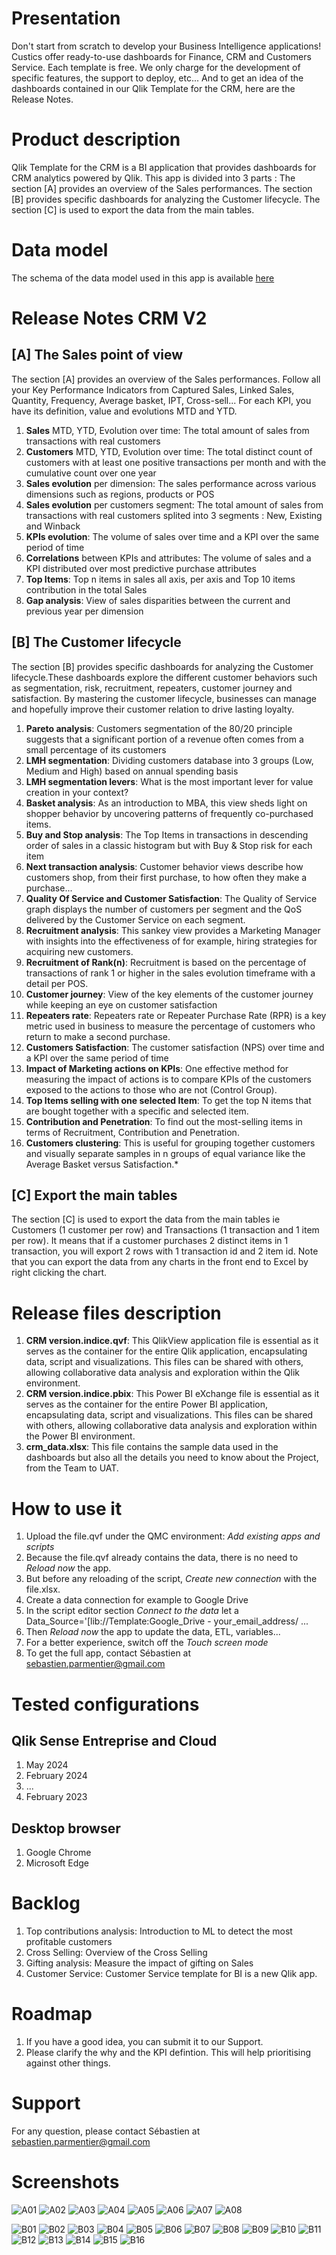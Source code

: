# Presentation
Don't start from scratch to develop your Business Intelligence applications! Custics offer ready-to-use dashboards for Finance, CRM and Customers Service. 
Each template is free. We only charge for the development of specific features, the support to deploy, etc...
And to get an idea of ​​the dashboards contained in our Qlik Template for the CRM, here are the Release Notes.
# Product description
Qlik Template for the CRM is a BI application that provides dashboards for CRM analytics powered by Qlik. 
This app is divided into 3 parts :
The section [A] provides an overview of the Sales performances.
The section [B] provides specific dashboards for analyzing the Customer lifecycle.
The section [C] is used to export the data from the main tables.
# Data model
The schema of the data model used in this app is available [here](https://dbdiagram.io/d/data-model-train-v1-2-62c444ad69be0b672ca3cdbe)
# Release Notes CRM V2
## **[A] The Sales point of view**
The section [A] provides an overview of the Sales performances. Follow all your Key Performance Indicators from Captured Sales, Linked Sales, Quantity, Frequency, Average basket, IPT, Cross-sell... For each KPI, you have its definition, value and evolutions MTD and YTD.
1. **Sales** MTD, YTD, Evolution over time: The total amount of sales from transactions with real customers
2. **Customers** MTD, YTD, Evolution over time: The total distinct count of customers with at least one positive transactions per month and with the cumulative count over one year
3. **Sales evolution** per dimension: The sales performance across various dimensions such as regions, products or POS
4. **Sales evolution** per customers segment: The total amount of sales from transactions with real customers splited into 3 segments : New, Existing and Winback
5. **KPIs evolution**: The volume of sales over time and a KPI over the same period of time
6. **Correlations** between KPIs and attributes: The volume of sales and a KPI distributed over most predictive purchase attributes
7. **Top Items**: Top n items in sales all axis, per axis and Top 10 items contribution in the total Sales
8. **Gap analysis**: View of sales disparities between the current and previous year per dimension
## **[B] The Customer lifecycle**
The section [B] provides specific dashboards for analyzing the Customer lifecycle.These dashboards explore the different customer behaviors such as segmentation, risk, recruitment, repeaters, customer journey and satisfaction. By mastering the customer lifecycle, businesses can manage and hopefully improve their customer relation to drive lasting loyalty.
1. **Pareto analysis**: Customers segmentation of the 80/20 principle suggests that a significant portion of a revenue often comes from a small percentage of its customers
2. **LMH segmentation**: Dividing customers database into 3 groups (Low, Medium and High) based on annual spending basis
3. **LMH segmentation levers**: What is the most important lever for value creation in your context?
4. **Basket analysis**: As an introduction to MBA, this view sheds light on shopper behavior by uncovering patterns of frequently co-purchased items.
5. **Buy and Stop analysis**: The Top Items in transactions in descending order of sales in a classic histogram but with Buy & Stop risk for each item
6. **Next transaction analysis**: Customer behavior views describe how customers shop, from their first purchase, to how often they make a purchase...
7. **Quality Of Service and Customer Satisfaction**: The Quality of Service graph displays the number of customers per segment and the QoS delivered by the Customer Service on each segment.
8. **Recruitment analysis**: This sankey view provides a Marketing Manager with insights into the effectiveness of for example, hiring strategies for acquiring new customers.
9. **Recruitment of Rank(n)**: Recruitment is based on the percentage of transactions of rank 1 or higher in the sales evolution timeframe with a detail per POS.
10. **Customer journey**: View of the key elements of the customer journey while keeping an eye on customer satisfaction
11. **Repeaters rate**: Repeaters rate or Repeater Purchase Rate (RPR) is a key metric used in business to measure the percentage of customers who return to make a second purchase.
12. **Customers Satisfaction**: The customer satisfaction (NPS) over time and a KPI over the same period of time
13. **Impact of Marketing actions on KPIs**: One effective method for measuring the impact of actions is to compare KPIs of the customers exposed to the actions to those who are not (Control Group).
14. **Top Items selling with one selected Item**: To get the top N items that are bought together with a specific and selected item.
15. **Contribution and Penetration**: To find out the most-selling items in terms of Recruitment, Contribution and Penetration.
16. **Customers clustering**: This is useful for grouping together customers and visually separate samples in n groups of equal variance like the Average Basket versus Satisfaction.*
## **[C] Export the main tables**
The section [C] is used to export the data from the main tables ie Customers (1 customer per row) and Transactions (1 transaction and 1 item per row). It means that if a customer purchases 2 distinct items in 1 transaction, you will export 2 rows with 1 transaction id and 2 item id. Note that you can export the data from any charts in the front end to Excel by right clicking the chart.
# Release files description
1. **CRM version.indice.qvf**: This QlikView application file is essential as it serves as the container for the entire Qlik application, encapsulating data, script and visualizations. This files can be shared with others, allowing collaborative data analysis and exploration within the Qlik environment.
2. **CRM version.indice.pbix**: This Power BI eXchange file is essential as it serves as the container for the entire Power BI application, encapsulating data, script and visualizations. This files can be shared with others, allowing collaborative data analysis and exploration within the Power BI environment.
3. **crm_data.xlsx**: This file contains the sample data used in the dashboards but also all the details you need to know about the Project, from the Team to UAT.
# How to use it
1. Upload the file.qvf under the QMC environment: _Add existing apps and scripts_
2. Because the file.qvf already contains the data, there is no need to _Reload now_ the app.   
3. But before any reloading of the script, _Create new connection_ with the file.xlsx.
4. Create a data connection for example to Google Drive
5. In the script editor section _Connect to the data_ let a Data_Source='[lib://Template:Google_Drive - your_email_address/ ...
6. Then _Reload now_ the app to update the data, ETL, variables...
7. For a better experience, switch off the _Touch screen mode_
8. To get the full app, contact Sébastien at sebastien.parmentier@gmail.com
# Tested configurations
## Qlik Sense Entreprise and Cloud
1. May 2024
2. February 2024
3. ...
4. February 2023
## Desktop browser
1. Google Chrome
2. Microsoft Edge
# Backlog
1. Top contributions analysis: Introduction to ML to detect the most profitable customers
2. Cross Selling: Overview of the Cross Selling
3. Gifting analysis: Measure the impact of gifting on Sales
4. Customer Service: Customer Service template for BI is a new Qlik app.
# Roadmap
1. If you have a good idea, you can submit it to our Support.
2. Please clarify the why and the KPI defintion. This will help prioritising against other things.
# Support
For any question, please contact Sébastien at sebastien.parmentier@gmail.com
# Screenshots
![A01](https://github.com/user-attachments/assets/3a56e4e3-c629-4347-a873-b4db99b52ab5)
![A02](https://github.com/user-attachments/assets/6c2bce3d-e22a-4ccb-821e-4957a8dbb02e)
![A03](https://github.com/user-attachments/assets/5527d132-0959-4370-8b94-f395b8f978a0)
![A04](https://github.com/user-attachments/assets/390f3453-daca-4344-b309-645c2ba4c2c2)
![A05](https://github.com/user-attachments/assets/eabf9b5e-2863-48ad-8f19-5b71f0985518)
![A06](https://github.com/user-attachments/assets/7a7bce37-c95e-4b39-9989-562eb6b9ddef)
![A07](https://github.com/user-attachments/assets/63c4805a-7d76-4d78-9742-10d724a0e2f4)
![A08](https://github.com/user-attachments/assets/7a0741b8-630b-4855-a005-a0e1e513e97e)

![B01](https://github.com/user-attachments/assets/a5acc964-12d0-41ed-97bb-08cd54e191a4)
![B02](https://github.com/user-attachments/assets/e5fb9897-0aad-4ca6-ae9c-6511a532da6b)
![B03](https://github.com/user-attachments/assets/40ac2e08-8378-47c2-b5e7-85fa400e418c)
![B04](https://github.com/user-attachments/assets/98d1b2d6-3b9a-4d0c-a2b7-c75c1dd29809)
![B05](https://github.com/user-attachments/assets/12771621-73c8-4be2-9c00-f280dd34beb6)
![B06](https://github.com/user-attachments/assets/146149d0-2030-4e9a-89e6-de5a8b206700)
![B07](https://github.com/user-attachments/assets/726a3e4e-fc14-4f6c-aa37-a27db9ff6017)
![B08](https://github.com/user-attachments/assets/6d874a43-adca-4973-b1eb-389a863d24e5)
![B09](https://github.com/user-attachments/assets/037c8e7b-c3b4-4495-95c0-2a1b3fc2c026)
![B10](https://github.com/user-attachments/assets/450782f2-a0e0-4a7e-b27a-3e03383a6e66)
![B11](https://github.com/user-attachments/assets/6d46e57d-a0ff-46bf-987b-d52a68339a22)
![B12](https://github.com/user-attachments/assets/0774a2f8-677a-41ed-bbbc-0ed2eeae2a72)
![B13](https://github.com/user-attachments/assets/b535158a-4247-4efa-a765-44fc120c5a4d)
![B14](https://github.com/user-attachments/assets/52193a18-a635-4d91-a467-f1e99991b15b)
![B15](https://github.com/user-attachments/assets/927c9e3c-ff1c-41ae-9c1c-e5dd9796355e)
![B16](https://github.com/user-attachments/assets/7df4c166-bc3e-4c4b-9b7d-aeb6bbabd3a1)
